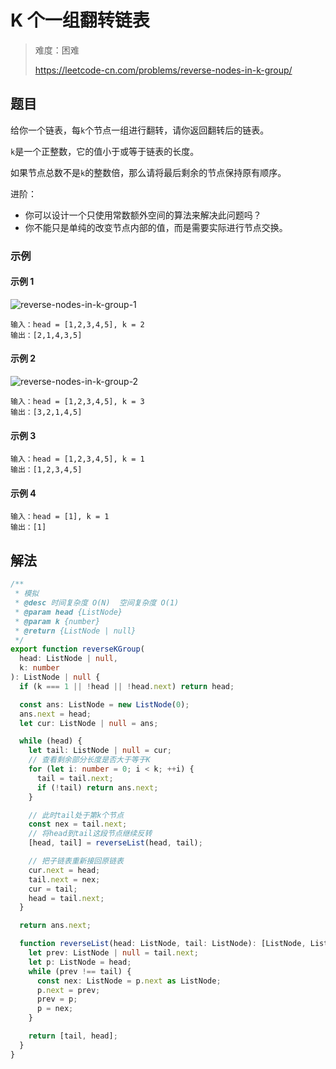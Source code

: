# K 个一组翻转链表

> 难度：困难
>
> https://leetcode-cn.com/problems/reverse-nodes-in-k-group/

## 题目

给你一个链表，每`k`个节点一组进行翻转，请你返回翻转后的链表。

`k`是一个正整数，它的值小于或等于链表的长度。

如果节点总数不是`k`的整数倍，那么请将最后剩余的节点保持原有顺序。

进阶：

- 你可以设计一个只使用常数额外空间的算法来解决此问题吗？
- 你不能只是单纯的改变节点内部的值，而是需要实际进行节点交换。

### 示例

#### 示例 1

![reverse-nodes-in-k-group-1](https://user-images.githubusercontent.com/88995580/159103315-6e0b3af3-7a13-4d6d-ae3a-83993904776c.jpg)

```
输入：head = [1,2,3,4,5], k = 2
输出：[2,1,4,3,5]
```

#### 示例 2

![reverse-nodes-in-k-group-2](https://user-images.githubusercontent.com/88995580/159103316-29ce61bd-c41c-48f0-a6c7-c7a301d282d2.jpg)

```
输入：head = [1,2,3,4,5], k = 3
输出：[3,2,1,4,5]
```

#### 示例 3

```
输入：head = [1,2,3,4,5], k = 1
输出：[1,2,3,4,5]
```

#### 示例 4

```
输入：head = [1], k = 1
输出：[1]
```

## 解法

```typescript
/**
 * 模拟
 * @desc 时间复杂度 O(N)  空间复杂度 O(1)
 * @param head {ListNode}
 * @param k {number}
 * @return {ListNode | null}
 */
export function reverseKGroup(
  head: ListNode | null,
  k: number
): ListNode | null {
  if (k === 1 || !head || !head.next) return head;

  const ans: ListNode = new ListNode(0);
  ans.next = head;
  let cur: ListNode | null = ans;

  while (head) {
    let tail: ListNode | null = cur;
    // 查看剩余部分长度是否大于等于K
    for (let i: number = 0; i < k; ++i) {
      tail = tail.next;
      if (!tail) return ans.next;
    }

    // 此时tail处于第k个节点
    const nex = tail.next;
    // 将head到tail这段节点继续反转
    [head, tail] = reverseList(head, tail);

    // 把子链表重新接回原链表
    cur.next = head;
    tail.next = nex;
    cur = tail;
    head = tail.next;
  }

  return ans.next;

  function reverseList(head: ListNode, tail: ListNode): [ListNode, ListNode] {
    let prev: ListNode | null = tail.next;
    let p: ListNode = head;
    while (prev !== tail) {
      const nex: ListNode = p.next as ListNode;
      p.next = prev;
      prev = p;
      p = nex;
    }

    return [tail, head];
  }
}
```
